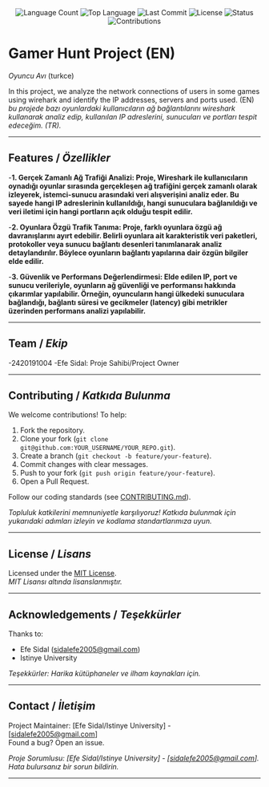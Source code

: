 <div align="center">
  <img src="https://img.shields.io/github/languages/count/EfeSidal/Oyuncu-avi-projesi?style=flat-square&color=blueviolet" alt="Language Count">
  <img src="https://img.shields.io/github/languages/top/EfeSidal/Oyuncu-avi-projesi?style=flat-square&color=1e90ff" alt="Top Language">
  <img src="https://img.shields.io/github/last-commit/EfeSidal/Oyuncu-avi-projesi?style=flat-square&color=ff69b4" alt="Last Commit">
  <img src="https://img.shields.io/github/license/EfeSidal/Oyuncu-avi-projesi?style=flat-square&color=yellow" alt="License">
  <img src="https://img.shields.io/badge/Status-Active-green?style=flat-square" alt="Status">
  <img src="https://img.shields.io/badge/Contributions-Welcome-brightgreen?style=flat-square" alt="Contributions">
</div>

# Gamer Hunt Project (EN)
*Oyuncu Avı* (turkce)

In this project, we analyze the network connections of users in some games using wirehark and identify the IP addresses, servers and ports used. (EN)  
*bu projede bazı oyunlardaki kullanıcıların ağ bağlantılarını wireshark kullanarak analiz edip, kullanılan IP adreslerini, sunucuları ve portları tespit edeceğim. (TR).*

---

## Features / *Özellikler*

-**1. Gerçek Zamanlı Ağ Trafiği Analizi:
Proje, Wireshark ile kullanıcıların oynadığı oyunlar sırasında gerçekleşen ağ trafiğini gerçek zamanlı olarak izleyerek, istemci-sunucu arasındaki veri alışverişini analiz eder. Bu sayede hangi IP adreslerinin kullanıldığı, hangi sunuculara bağlanıldığı ve veri iletimi için hangi portların açık olduğu tespit edilir.**

-**2. Oyunlara Özgü Trafik Tanıma:
Proje, farklı oyunlara özgü ağ davranışlarını ayırt edebilir. Belirli oyunlara ait karakteristik veri paketleri, protokoller veya sunucu bağlantı desenleri tanımlanarak analiz detaylandırılır. Böylece oyunların bağlantı yapılarına dair özgün bilgiler elde edilir.**

-**3. Güvenlik ve Performans Değerlendirmesi:
Elde edilen IP, port ve sunucu verileriyle, oyunların ağ güvenliği ve performansı hakkında çıkarımlar yapılabilir. Örneğin, oyuncuların hangi ülkedeki sunuculara bağlandığı, bağlantı süresi ve gecikmeler (latency) gibi metrikler üzerinden performans analizi yapılabilir.**

---

## Team / *Ekip*

-2420191004 -Efe Sidal: Proje Sahibi/Project Owner

---

<!--
## Roadmap / *Yol Haritası*

See our plans in [ROADMAP.md](ROADMAP.md).  
*Yolculuğu görmek için [ROADMAP.md](ROADMAP.md) dosyasına göz atın.* 

---

## Research / *Araştırmalar*

| Topic / *Başlık*        | Link                                    | Description / *Açıklama*                        |
|-------------------------|-----------------------------------------|------------------------------------------------|
| Aircrack Deep Dive      | [researchs/aircrack.md](researchs/aircrack.md) | In-depth analysis of Aircrack-ng suite. / *Aircrack-ng paketinin derinlemesine analizi.* |
| Example Research Topic  | [researchs/your-research-file.md](researchs/your-research-file.md) | Brief overview of this research. / *Bu araştırmanın kısa bir özeti.* |
| Add More Research       | *Link to your other research files*     | *Description of the research*                  |

---

## Installation / *Kurulum*

1. **Clone the Repository / *Depoyu Klonlayın***:  
   ```bash
   git clone https://github.com/YOUR_USERNAME/YOUR_REPO.git
   cd YOUR_REPO
   ```

2. **Set Up Virtual Environment / *Sanal Ortam Kurulumu*** (Recommended):  
   ```bash
   python -m venv venv
   source venv/bin/activate  # On Windows: venv\Scripts\activate
   ```

3. **Install Dependencies / *Bağımlılıkları Yükleyin***:  
   ```bash
   pip install -r requirements.txt
   ```

---

## Usage / *Kullanım*

Run the project:  
*Projeyi çalıştırın:*

```bash
python main.py --input your_file.pcap --output results.txt
```

**Steps**:  
1. Prepare input data (*explain data needed*).  
2. Run the script with arguments (*explain key arguments*).  
3. Check output (*explain where to find results*).  

*Adımlar*:  
1. Giriş verilerini hazırlayın (*ne tür verilere ihtiyaç duyulduğunu açıklayın*).  
2. Betiği argümanlarla çalıştırın (*önemli argümanları açıklayın*).  
3. Çıktıyı kontrol edin (*sonuçları nerede bulacağınızı açıklayın*).

---
BUNLARI SONRAKI ADIMLARDA YAPICAGIZ. ;-)
-->

## Contributing / *Katkıda Bulunma*

We welcome contributions! To help:  
1. Fork the repository.  
2. Clone your fork (`git clone git@github.com:YOUR_USERNAME/YOUR_REPO.git`).  
3. Create a branch (`git checkout -b feature/your-feature`).  
4. Commit changes with clear messages.  
5. Push to your fork (`git push origin feature/your-feature`).  
6. Open a Pull Request.  

Follow our coding standards (see [CONTRIBUTING.md](CONTRIBUTING.md)).  

*Topluluk katkilerini memnuniyetle karşılıyoruz! Katkıda bulunmak için yukarıdaki adımları izleyin ve kodlama standartlarımıza uyun.*

---

## License / *Lisans*

Licensed under the [MIT License](LICENSE.md).  
*MIT Lisansı altında lisanslanmıştır.*

---

## Acknowledgements / *Teşekkürler* 

Thanks to:  
- Efe Sidal (sidalefe2005@gmail.com)
- Istinye University   

*Teşekkürler: Harika kütüphaneler ve ilham kaynakları için.*

---

## Contact / *İletişim* 

Project Maintainer: [Efe Sidal/Istinye University] - [sidalefe2005@gmail.com]  
Found a bug? Open an issue.  

*Proje Sorumlusu: [Efe Sidal/Istinye University] - [sidalefe2005@gmail.com]. Hata bulursanız bir sorun bildirin.*

---
